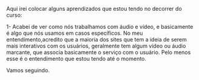 Aqui irei colocar alguns aprendizados que estou tendo no decorrer do curso:

1- Acabei de ver como nós trabalhamos com áudio e vídeo, e basicamente é algo que nós usamos em casos específicos.
No meu entendimento,acredito que a maioria dos sites que tem a ideia de serem mais interativos com os usuários, geralmente tem algum vídeo ou áudio marcante, que associa basicamente o serviço com o usuário. Pelo menos esse é o entendimento que estou tendo até o momento. 

Vamos seguindo.